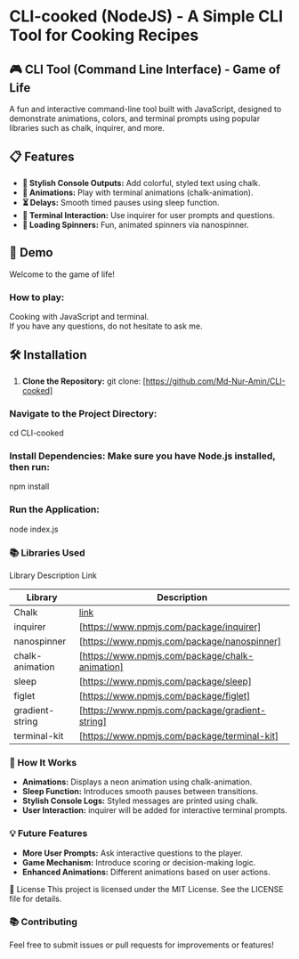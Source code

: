 # CLI-cooked (NodeJS) - A Simple CLI Tool for Cooking Recipes

## 🎮 CLI Tool (Command Line Interface) - Game of Life
A fun and interactive command-line tool built with JavaScript, designed to demonstrate animations, colors, and terminal prompts using popular libraries such as chalk, inquirer, and more.

## 📋 Features
- **🎨 Stylish Console Outputs:** Add colorful, styled text using chalk.
- **🎥 Animations:** Play with terminal animations (chalk-animation).
- **⏳ Delays:** Smooth timed pauses using sleep function.
- **💬 Terminal Interaction:** Use inquirer for user prompts and questions.
- **🔄 Loading Spinners:** Fun, animated spinners via nanospinner.

## 🚀 Demo
Welcome to the game of life!  

### How to play:  
Cooking with JavaScript and terminal.  
If you have any questions, do not hesitate to ask me.

## 🛠️ Installation
1. **Clone the Repository:**
git clone: [https://github.com/Md-Nur-Amin/CLI-cooked]



### Navigate to the Project Directory:
cd CLI-cooked

### Install Dependencies: Make sure you have Node.js installed, then run:
npm install

### Run the Application:
node index.js

### 📚 Libraries Used
Library	Description	Link

|  Library  | Description |
| ------------- | ------------- |
| Chalk  | [link](https://www.npmjs.com/package/chalk)  |
| inquirer | [https://www.npmjs.com/package/inquirer]  |
| nanospinner | [https://www.npmjs.com/package/nanospinner]  |
| chalk-animation | [https://www.npmjs.com/package/chalk-animation]  |
| sleep | [https://www.npmjs.com/package/sleep]  |
| figlet | [https://www.npmjs.com/package/figlet]  |
| gradient-string |  [https://www.npmjs.com/package/gradient-string]  |
|  terminal-kit | [https://www.npmjs.com/package/terminal-kit]  |


### 🌱 How It Works
- **Animations:** Displays a neon animation using chalk-animation.
- **Sleep Function:** Introduces smooth pauses between transitions.
- **Stylish Console Logs:** Styled messages are printed using chalk.
- **User Interaction:** inquirer will be added for interactive terminal prompts.

### 💡 Future Features
- **More User Prompts:** Ask interactive questions to the player.
- **Game Mechanism:** Introduce scoring or decision-making logic.
- **Enhanced Animations:** Different animations based on user actions.


📜 License
This project is licensed under the MIT License. See the LICENSE file for details.

### 📚 Contributing
Feel free to submit issues or pull requests for improvements or features!
